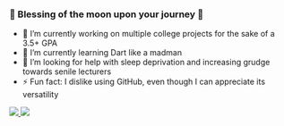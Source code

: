 ### 🧿 Blessing of the moon upon your journey 🧿

- 🔭 I’m currently working on multiple college projects for the sake of a 3.5+ GPA
- 🌱 I’m currently learning Dart like a madman
- 🤔 I’m looking for help with sleep deprivation and increasing grudge towards senile lecturers
- ⚡ Fun fact: I dislike using GitHub, even though I can appreciate its versatility

<div>
  <a href="">
    <img src="https://github-readme-stats.vercel.app/api?username=FXLJA&include_all_commits=true&show_icons=true&count_private=true&theme=react">
  </a>
  <a href="">
    <img src="https://github-readme-stats.vercel.app/api/top-langs/?username=FXLJA&layout=compact&theme=nord">
  </a>    
</div>
